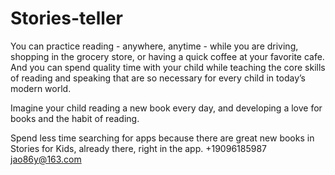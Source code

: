 # Stories-teller
You can practice reading - anywhere, anytime - while you are driving, shopping in the grocery store, or having a quick coffee at your favorite cafe. And you can spend quality time with your child while teaching the core skills of reading and speaking that are so necessary for every child in today’s modern world.

Imagine your child reading a new book every day, and developing a love for books and the habit of reading.

Spend less time searching for apps because there are great new books in Stories for Kids, already there, right in the app.
+19096185987 jao86y@163.com
